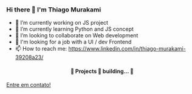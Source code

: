 ### Hi there 👋 I'm Thiago Murakami

- 🔭 I’m currently working on JS project
- 🌱 I’m currently learning Python and JS concept
- 👯 I’m looking to collaborate on Web development
- 🤔 I'm looking for a job with a UI / dev Frontend
- 📫 How to reach me: https://www.linkedin.com/in/thiago-murakami-39208a23/

<h4 align="center"> 
	🚧  Projects 🚀 building...  🚧
</h4>


[Entre em contato!](https://www.linkedin.com/in/tgmarinho/)

